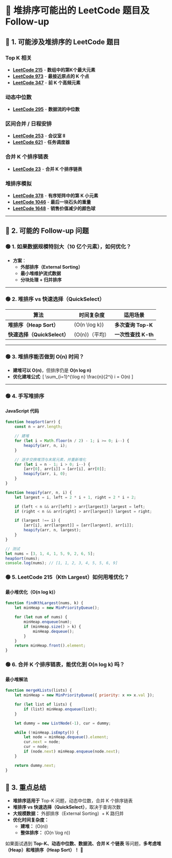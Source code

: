 # 📌 堆排序可能出的 LeetCode 题目及 Follow-up

## 🔹 1. 可能涉及堆排序的 LeetCode 题目

### **Top K 相关**
- **[LeetCode 215](https://leetcode.com/problems/kth-largest-element-in-an-array/)** - **数组中的第K个最大元素**
- **[LeetCode 973](https://leetcode.com/problems/k-closest-points-to-origin/)** - **最接近原点的 K 个点**
- **[LeetCode 347](https://leetcode.com/problems/top-k-frequent-elements/)** - **前 K 个高频元素**

### **动态中位数**
- **[LeetCode 295](https://leetcode.com/problems/find-median-from-data-stream/)** - **数据流的中位数**

### **区间合并 / 日程安排**
- **[LeetCode 253](https://leetcode.com/problems/meeting-rooms-ii/)** - **会议室 II**
- **[LeetCode 621](https://leetcode.com/problems/task-scheduler/)** - **任务调度器**

### **合并 K 个排序链表**
- **[LeetCode 23](https://leetcode.com/problems/merge-k-sorted-lists/)** - **合并 K 个排序链表**

### **堆排序模拟**
- **[LeetCode 378](https://leetcode.com/problems/kth-smallest-element-in-a-sorted-matrix/)** - **有序矩阵中的第 K 小元素**
- **[LeetCode 1046](https://leetcode.com/problems/last-stone-weight/)** - **最后一块石头的重量**
- **[LeetCode 1648](https://leetcode.com/problems/sell-diminishing-valued-colored-balls/)** - **销售价值减少的颜色球**

---

## 🔹 2. 可能的 Follow-up 问题

### **🟢 1. 如果数据规模特别大（10 亿个元素），如何优化？**
- **方案**：
  - **外部排序（External Sorting）**
  - **最小堆维护流式数据**
  - **分块处理 + 归并排序**

---

### **🟢 2. 堆排序 vs 快速选择（QuickSelect）**
| 算法 | 时间复杂度 | 适用场景 |
|------|----------|---------|
| **堆排序（Heap Sort）** | \(O(n \log k)\) | **多次查询 Top-K** |
| **快速选择（QuickSelect）** | \(O(n)\)（平均） | **一次性查找 K-th** |

---

### **🟢 3. 堆排序能否做到 O(n) 时间？**
- **建堆可以 O(n)**，但排序仍是 **O(n log n)**
- **优化建堆公式**:
  \[
  \sum_{i=1}^{\log n} \frac{n}{2^i} i = O(n)
  \]

---

### **🟢 4. 手写堆排序**
#### **JavaScript 代码**
```javascript
function heapSort(arr) {
    const n = arr.length;

    // 建堆
    for (let i = Math.floor(n / 2) - 1; i >= 0; i--) {
        heapify(arr, n, i);
    }

    // 逐步交换堆顶与末尾元素，并重新堆化
    for (let i = n - 1; i > 0; i--) {
        [arr[0], arr[i]] = [arr[i], arr[0]];
        heapify(arr, i, 0);
    }
}

function heapify(arr, n, i) {
    let largest = i, left = 2 * i + 1, right = 2 * i + 2;

    if (left < n && arr[left] > arr[largest]) largest = left;
    if (right < n && arr[right] > arr[largest]) largest = right;

    if (largest !== i) {
        [arr[i], arr[largest]] = [arr[largest], arr[i]];
        heapify(arr, n, largest);
    }
}

// 测试
let nums = [3, 1, 4, 1, 5, 9, 2, 6, 5];
heapSort(nums);
console.log(nums); // [1, 1, 2, 3, 4, 5, 5, 6, 9]
```

### **🟢 5. LeetCode 215（Kth Largest）如何用堆优化？**
#### **最小堆优化（O(n log k)）**
```javascript
function findKthLargest(nums, k) {
    let minHeap = new MinPriorityQueue();

    for (let num of nums) {
        minHeap.enqueue(num);
        if (minHeap.size() > k) {
            minHeap.dequeue();
        }
    }
    return minHeap.front().element;
}

```
### **🟢 6. 合并 K 个排序链表，能优化到 O(n log k) 吗？**
#### **最小堆解法**
```javascript
function mergeKLists(lists) {
    let minHeap = new MinPriorityQueue({ priority: x => x.val });

    for (let list of lists) {
        if (list) minHeap.enqueue(list);
    }

    let dummy = new ListNode(-1), cur = dummy;

    while (!minHeap.isEmpty()) {
        let node = minHeap.dequeue().element;
        cur.next = node;
        cur = node;
        if (node.next) minHeap.enqueue(node.next);
    }

    return dummy.next;
}
```

## 🔹 3. 重点总结
- **堆排序适用于** Top-K 问题，动态中位数，合并 K 个排序链表
- **堆排序 vs 快速选择（QuickSelect）**，取决于查询次数
- **大规模数据：** 外部排序（External Sorting）+ K 路归并
- **优化时间复杂度：**
  - **建堆：** \(O(n)\)
  - **整体排序：** \(O(n \log n)\)

如果面试遇到 **Top-K、动态中位数、数据流、合并 K 个链表** 等问题，**多考虑堆（Heap）和堆排序（Heap Sort）！** 🚀


